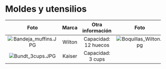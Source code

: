 # Moldes y utensilios
|Foto|Marca|Otra información|Foto|Marca|Otra información|
|:-------------:|:-------------:|:-------------:|:-------------:|:-------------:|:-------------:|
|![Bandeja_muffins.JPG](https://s3-ap-northeast-1.amazonaws.com/torchpad-production/wikis/12127/aZcKDFtSuOsSm4Adthan_Bandeja_muffins.JPG)|Wilton|Capacidad: 12 huecos|![Boquillas_Wilton.jpg](https://s3-ap-northeast-1.amazonaws.com/torchpad-production/wikis/12127/ulvnRZv3Skype8rxLveI_Boquillas_Wilton.jpg)|Wilton|Modelos: 1M, 2D y 6B|
|![Bundt_3cups.JPG](https://s3-ap-northeast-1.amazonaws.com/torchpad-production/wikis/12127/LGV70fwTDqMH56qPKgg4_Bundt_3cups.JPG)|Kaiser|Capacidad: 3 cups|



